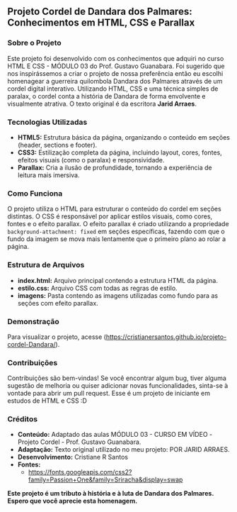 ## Projeto Cordel de Dandara dos Palmares: Conhecimentos em HTML, CSS e Parallax

### Sobre o Projeto
Este projeto foi desenvolvido com os conhecimentos que adquiri no curso HTML E CSS - MÓDULO 03 do Prof. Gustavo Guanabara.
Foi sugerido que nos inspirássemos a criar o projeto de nossa preferência então eu escolhi homenagear a guerreira quilombola Dandara dos Palmares através de um cordel digital interativo. 
Utilizando HTML, CSS e uma técnica simples de paralax, o cordel conta a história de Dandara de forma envolvente e visualmente atrativa. O texto original é da escritora **Jarid Arraes**.

### Tecnologias Utilizadas
* **HTML5:** Estrutura básica da página, organizando o conteúdo em seções (header, sections e footer).
* **CSS3:** Estilização completa da página, incluindo layout, cores, fontes, efeitos visuais (como o paralax) e responsividade.
* **Parallax:** Cria a ilusão de profundidade, tornando a experiência de leitura mais imersiva.

### Como Funciona
O projeto utiliza o HTML para estruturar o conteúdo do cordel em seções distintas. O CSS é responsável por aplicar estilos visuais, como cores, fontes e o efeito parallax. O efeito parallax é criado utilizando a propriedade `background-attachment: fixed` em seções específicas, fazendo com que o fundo da imagem se mova mais lentamente que o primeiro plano ao rolar a página.

### Estrutura de Arquivos
* **index.html:** Arquivo principal contendo a estrutura HTML da página.
* **estilo.css:** Arquivo CSS com todas as regras de estilo.
* **imagens:** Pasta contendo as imagens utilizadas como fundo para as seções com efeito parallax.

### Demonstração
Para visualizar o projeto, acesse (https://cristianersantos.github.io/projeto-cordel-Dandara/).

### Contribuições
Contribuições são bem-vindas! Se você encontrar algum bug, tiver alguma sugestão de melhoria ou quiser adicionar novas funcionalidades, sinta-se à vontade para abrir um pull request. Esse é um projeto de iniciante em estudos de HTML e CSS :D

### Créditos
* **Conteúdo:** Adaptado das aulas MÓDULO 03 - CURSO EM VÍDEO -Projeto Cordel - Prof. Gustavo Guanabara.
* **Adaptação:** Texto original utilizado no meu projeto: POR JARID ARRAES.
* **Desenvolvimento:** Cristiane R Santos
* **Fontes:**
    * https://fonts.googleapis.com/css2?family=Passion+One&family=Sriracha&display=swap


**Este projeto é um tributo à história e à luta de Dandara dos Palmares. Espero que você aprecie esta homenagem.**
